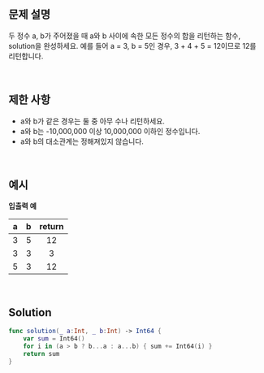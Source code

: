## 문제 설명

두 정수 a, b가 주어졌을 때 a와 b 사이에 속한 모든 정수의 합을 리턴하는 함수, solution을 완성하세요.
예를 들어 a = 3, b = 5인 경우, 3 + 4 + 5 = 12이므로 12를 리턴합니다.

</br>

## 제한 사항

- a와 b가 같은 경우는 둘 중 아무 수나 리턴하세요.
- a와 b는 -10,000,000 이상 10,000,000 이하인 정수입니다.
- a와 b의 대소관계는 정해져있지 않습니다.

</br>

## 예시

**입출력 예**

|  a   |  b   | return |
| :--: | :--: | :----: |
|  3   |  5   |   12   |
|  3   |  3   |   3    |
|  5   |  3   |   12   |

</br>

## Solution

```swift
func solution(_ a:Int, _ b:Int) -> Int64 {
    var sum = Int64()
    for i in (a > b ? b...a : a...b) { sum += Int64(i) }
    return sum
}
```

